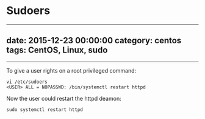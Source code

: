 # Sudoers
--- 
date: 2015-12-23 00:00:00
category: centos
tags: CentOS, Linux, sudo
---

***
To give a user rights on a root privileged command:
    
    vi /etc/sudoers
    <USER> ALL = NOPASSWD: /bin/systemctl restart httpd

Now the user could restart the httpd deamon:

    sudo systemctl restart httpd
